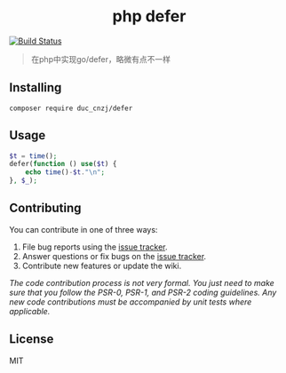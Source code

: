 <h1 align="center"> php defer </h1>

[![Build Status](http://dd.whoops-cn.club/api/badges/DuC-cnZj/defer/status.svg)](http://dd.whoops-cn.club/DuC-cnZj/defer)

> 在php中实现go/defer，略微有点不一样

## Installing

```shell
composer require duc_cnzj/defer
```

## Usage

```php
$t = time();
defer(function () use($t) {
    echo time()-$t."\n";
}, $_);
```


## Contributing

You can contribute in one of three ways:

1. File bug reports using the [issue tracker](https://github.com/duccnzj/defer/issues).
2. Answer questions or fix bugs on the [issue tracker](https://github.com/duccnzj/defer/issues).
3. Contribute new features or update the wiki.

_The code contribution process is not very formal. You just need to make sure that you follow the PSR-0, PSR-1, and PSR-2 coding guidelines. Any new code contributions must be accompanied by unit tests where applicable._

## License

MIT
